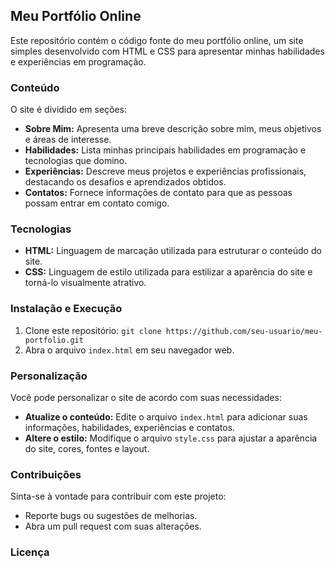 ##  Meu Portfólio Online

Este repositório contém o código fonte do meu portfólio online, um site simples desenvolvido com HTML e CSS para apresentar minhas habilidades e experiências em programação.

### Conteúdo

O site é dividido em seções:

* **Sobre Mim:** Apresenta uma breve descrição sobre mim, meus objetivos e áreas de interesse.
* **Habilidades:** Lista minhas principais habilidades em programação e tecnologias que domino.
* **Experiências:** Descreve meus projetos e experiências profissionais, destacando os desafios e aprendizados obtidos.
* **Contatos:** Fornece informações de contato para que as pessoas possam entrar em contato comigo.

### Tecnologias

* **HTML:** Linguagem de marcação utilizada para estruturar o conteúdo do site.
* **CSS:** Linguagem de estilo utilizada para estilizar a aparência do site e torná-lo visualmente atrativo.

### Instalação e Execução

1. Clone este repositório: `git clone https://github.com/seu-usuario/meu-portfolio.git`
2. Abra o arquivo `index.html` em seu navegador web.

### Personalização

Você pode personalizar o site de acordo com suas necessidades:

* **Atualize o conteúdo:** Edite o arquivo `index.html` para adicionar suas informações, habilidades, experiências e contatos.
* **Altere o estilo:** Modifique o arquivo `style.css` para ajustar a aparência do site, cores, fontes e layout.

### Contribuições

Sinta-se à vontade para contribuir com este projeto:

* Reporte bugs ou sugestões de melhorias.
* Abra um pull request com suas alterações.

### Licença

